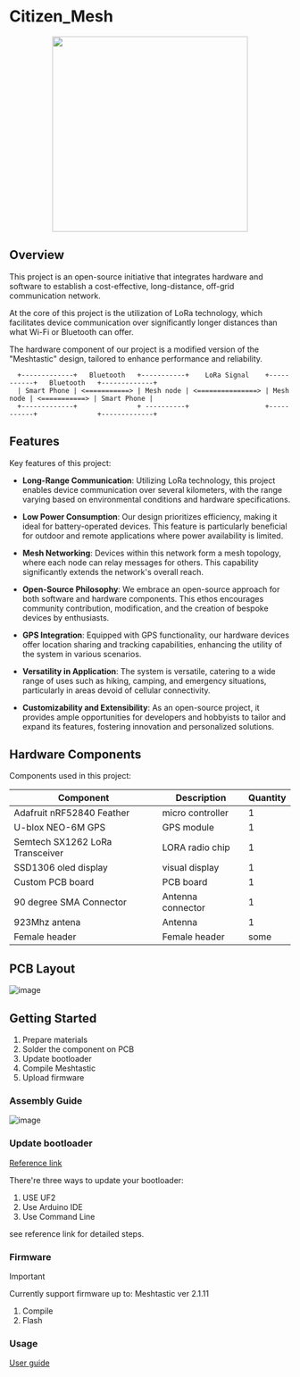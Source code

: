 # Citizen_Mesh

<p align="center">
<img src="https://github.com/IISNRL/PureLoRaMesh/blob/main/image/new_hw.png" width="350">
</p>

## Overview

This project is an open-source initiative that integrates hardware and software to establish a cost-effective, long-distance, off-grid communication network.

At the core of this project is the utilization of LoRa technology, which facilitates device communication over significantly longer distances than what Wi-Fi or Bluetooth can offer.

The hardware component of our project is a modified version of the "Meshtastic" design, tailored to enhance performance and reliability.

```
  +-------------+   Bluetooth   +-----------+    LoRa Signal    +-----------+   Bluetooth   +-------------+  
  | Smart Phone | <===========> | Mesh node | <===============> | Mesh node | <===========> | Smart Phone |  
  +-------------+               + ----------+                   +-----------+               +-------------+  
```

## Features

Key features of this project:


* **Long-Range Communication**: Utilizing LoRa technology, this project enables device communication over several kilometers, with the range varying based on environmental conditions and hardware specifications.

* **Low Power Consumption**: Our design prioritizes efficiency, making it ideal for battery-operated devices. This feature is particularly beneficial for outdoor and remote applications where power availability is limited.

* **Mesh Networking**: Devices within this network form a mesh topology, where each node can relay messages for others. This capability significantly extends the network's overall reach.

* **Open-Source Philosophy**: We embrace an open-source approach for both software and hardware components. This ethos encourages community contribution, modification, and the creation of bespoke devices by enthusiasts.

* **GPS Integration**: Equipped with GPS functionality, our hardware devices offer location sharing and tracking capabilities, enhancing the utility of the system in various scenarios.

* **Versatility in Application**: The system is versatile, catering to a wide range of uses such as hiking, camping, and emergency situations, particularly in areas devoid of cellular connectivity.

* **Customizability and Extensibility**: As an open-source project, it provides ample opportunities for developers and hobbyists to tailor and expand its features, fostering innovation and personalized solutions.


## Hardware Components

Components used in this project:


| Component | Description | Quantity |
| -------- | -------- | -------- |
| Adafruit nRF52840 Feather       | micro controller     | 1     |
| U-blox NEO-6M GPS               | GPS module           | 1     |
| Semtech SX1262 LoRa Transceiver | LORA radio chip      | 1     |
| SSD1306 oled display            | visual display       | 1     |
| Custom PCB board                | PCB board            | 1     |
| 90 degree SMA Connector         | Antenna connector    | 1     |
| 923Mhz antena                   | Antenna              | 1     |
| Female header                   | Female header        | some  |





## PCB Layout

![image](https://github.com/IISNRL/PureLoRaMesh/blob/main/image/new_pcb.png)

## Getting Started

1. Prepare materials
2. Solder the component on PCB
3. Update bootloader
4. Compile Meshtastic
5. Upload firmware



### Assembly Guide

![image](https://github.com/IISNRL/PureLoRaMesh/blob/main/image/old_hw.jpg)

### Update bootloader

[Reference link](https://learn.adafruit.com/introducing-the-adafruit-nrf52840-feather?view=all#update-bootloader)

There're three ways to update your bootloader:
1. USE UF2
2. Use Arduino IDE
3. Use Command Line

see reference link for detailed steps. 



### Firmware
> [!IMPORTANT]
> Currently support firmware up to:
> Meshtastic ver 2.1.11

1. Compile
2. Flash

### Usage

[User guide](https://)




